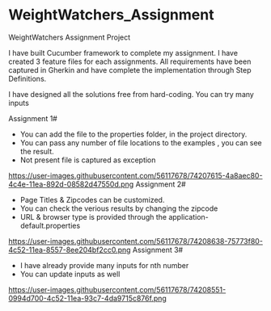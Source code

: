 # WeightWatchers_Assignment
WeightWatchers Assignment Project

I have built Cucumber framework to complete my assignment. I have created 3 feature files for each assignments. All requirements 
have been captured in Gherkin and have complete the implementation through Step Definitions.

I have designed all the solutions free from hard-coding. You can try many inputs

Assignment 1#

* You can add the file to the properties folder, in the project directory. 
* You can pass any number of file locations to the examples , you can see the result.
* Not present file is captured as exception

https://user-images.githubusercontent.com/56117678/74207615-4a8aec80-4c4e-11ea-892d-08582d47550d.png
Assignment 2#
* Page Titles & Zipcodes can be customized. 
* You can check the verious results by changing the zipcode
* URL & browser type is provided through the application-default.properties

https://user-images.githubusercontent.com/56117678/74208638-75773f80-4c52-11ea-8557-8ee204bf2cc0.png
Assignment 3#
* I have already provide many inputs for nth number
* You can update inputs as well

https://user-images.githubusercontent.com/56117678/74208551-0994d700-4c52-11ea-93c7-4da9715c876f.png
